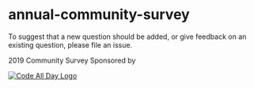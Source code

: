 # annual-community-survey

To suggest that a new question should be added, or give feedback on an existing question, please file an issue. 

2019 Community Survey Sponsored by

[![Code All Day Logo](https://user-images.githubusercontent.com/33584866/52722439-3811a080-2f71-11e9-9774-632157463a7c.png)](http://codeallday.com/)
